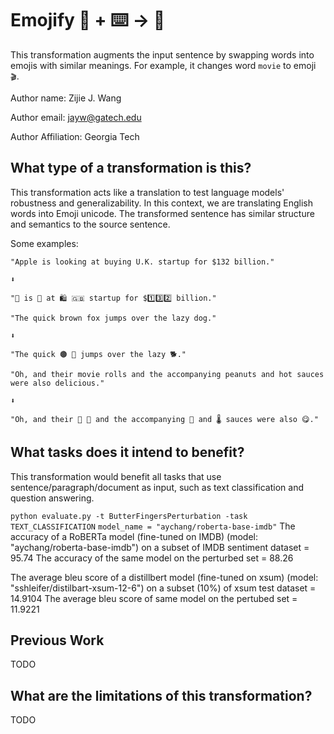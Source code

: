 # Emojify 🦎  + ⌨️ → 🐍

This transformation augments the input sentence by swapping words into emojis with similar meanings.
For example, it changes word `movie` to emoji `🎬`.

Author name: Zijie J. Wang

Author email: jayw@gatech.edu

Author Affiliation: Georgia Tech

## What type of a transformation is this?

This transformation acts like a translation to test language models' robustness and generalizability.
In this context, we are translating English words into Emoji unicode.
The transformed sentence has similar structure and semantics to the source sentence.

Some examples:

```
"Apple is looking at buying U.K. startup for $132 billion."

⬇

"🍎 is 👀 at 🛍️ 🇬🇧 startup for $1️⃣3️⃣2️⃣ billion."
```

```
"The quick brown fox jumps over the lazy dog."

⬇

"The quick 🟤 🦊 jumps over the lazy 🐕."
```

```
"Oh, and their movie rolls and the accompanying peanuts and hot sauces were also delicious."

⬇

"Oh, and their 🌱 🧻 and the accompanying 🥜 and 🌡️ sauces were also 😋."
```

## What tasks does it intend to benefit?

This transformation would benefit all tasks that use sentence/paragraph/document as input, such as text classification and question answering.


```python evaluate.py -t ButterFingersPerturbation -task TEXT_CLASSIFICATION```
```model_name = "aychang/roberta-base-imdb"```
The accuracy of a RoBERTa model (fine-tuned on IMDB) (model: "aychang/roberta-base-imdb") 
on a subset of IMDB sentiment dataset = 95.74
The accuracy of the same model on the perturbed set = 88.26

The average bleu score of a distillbert model (fine-tuned on xsum) (model: "sshleifer/distilbart-xsum-12-6") 
on a subset (10%) of xsum test dataset = 14.9104
The average bleu score of same model on the pertubed set = 11.9221

## Previous Work

TODO

## What are the limitations of this transformation?

TODO
